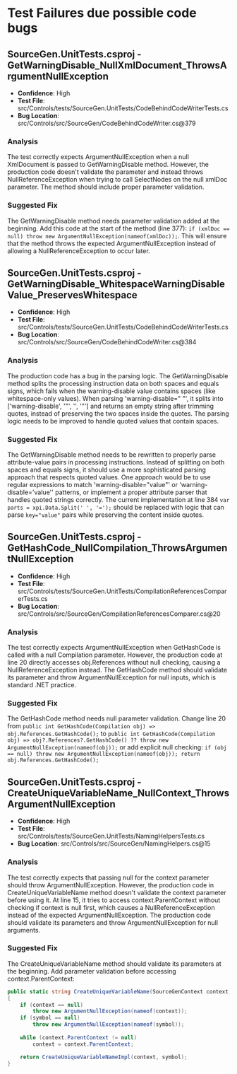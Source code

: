 ﻿# Test Failures due possible code bugs

## SourceGen.UnitTests.csproj - GetWarningDisable_NullXmlDocument_ThrowsArgumentNullException
- **Confidence**: High
- **Test File**: src/Controls/tests/SourceGen.UnitTests/CodeBehindCodeWriterTests.cs
- **Bug Location**: src/Controls/src/SourceGen/CodeBehindCodeWriter.cs@379

### Analysis
The test correctly expects ArgumentNullException when a null XmlDocument is passed to GetWarningDisable method. However, the production code doesn't validate the parameter and instead throws NullReferenceException when trying to call SelectNodes on the null xmlDoc parameter. The method should include proper parameter validation.

### Suggested Fix
The GetWarningDisable method needs parameter validation added at the beginning. Add this code at the start of the method (line 377): `if (xmlDoc == null) throw new ArgumentNullException(nameof(xmlDoc));`. This will ensure that the method throws the expected ArgumentNullException instead of allowing a NullReferenceException to occur later.

## SourceGen.UnitTests.csproj - GetWarningDisable_WhitespaceWarningDisableValue_PreservesWhitespace
- **Confidence**: High
- **Test File**: src/Controls/tests/SourceGen.UnitTests/CodeBehindCodeWriterTests.cs
- **Bug Location**: src/Controls/src/SourceGen/CodeBehindCodeWriter.cs@384

### Analysis
The production code has a bug in the parsing logic. The GetWarningDisable method splits the processing instruction data on both spaces and equals signs, which fails when the warning-disable value contains spaces (like whitespace-only values). When parsing 'warning-disable="  "', it splits into ['warning-disable', '"', '', '"'] and returns an empty string after trimming quotes, instead of preserving the two spaces inside the quotes. The parsing logic needs to be improved to handle quoted values that contain spaces.

### Suggested Fix
The GetWarningDisable method needs to be rewritten to properly parse attribute-value pairs in processing instructions. Instead of splitting on both spaces and equals signs, it should use a more sophisticated parsing approach that respects quoted values. One approach would be to use regular expressions to match 'warning-disable="value"' or 'warning-disable='value'' patterns, or implement a proper attribute parser that handles quoted strings correctly. The current implementation at line 384 `var parts = xpi.Data.Split(' ', '=');` should be replaced with logic that can parse `key="value"` pairs while preserving the content inside quotes.

## SourceGen.UnitTests.csproj - GetHashCode_NullCompilation_ThrowsArgumentNullException
- **Confidence**: High
- **Test File**: src/Controls/tests/SourceGen.UnitTests/CompilationReferencesComparerTests.cs
- **Bug Location**: src/Controls/src/SourceGen/CompilationReferencesComparer.cs@20

### Analysis
The test correctly expects ArgumentNullException when GetHashCode is called with a null Compilation parameter. However, the production code at line 20 directly accesses obj.References without null checking, causing a NullReferenceException instead. The GetHashCode method should validate its parameter and throw ArgumentNullException for null inputs, which is standard .NET practice.

### Suggested Fix
The GetHashCode method needs null parameter validation. Change line 20 from `public int GetHashCode(Compilation obj) => obj.References.GetHashCode();` to `public int GetHashCode(Compilation obj) => obj?.References?.GetHashCode() ?? throw new ArgumentNullException(nameof(obj));` or add explicit null checking: `if (obj == null) throw new ArgumentNullException(nameof(obj)); return obj.References.GetHashCode();`

## SourceGen.UnitTests.csproj - CreateUniqueVariableName_NullContext_ThrowsArgumentNullException
- **Confidence**: High
- **Test File**: src/Controls/tests/SourceGen.UnitTests/NamingHelpersTests.cs
- **Bug Location**: src/Controls/src/SourceGen/NamingHelpers.cs@15

### Analysis
The test correctly expects that passing null for the context parameter should throw ArgumentNullException. However, the production code in CreateUniqueVariableName method doesn't validate the context parameter before using it. At line 15, it tries to access context.ParentContext without checking if context is null first, which causes a NullReferenceException instead of the expected ArgumentNullException. The production code should validate its parameters and throw ArgumentNullException for null arguments.

### Suggested Fix
The CreateUniqueVariableName method should validate its parameters at the beginning. Add parameter validation before accessing context.ParentContext:

```csharp
public static string CreateUniqueVariableName(SourceGenContext context, ISymbol symbol)
{
    if (context == null)
        throw new ArgumentNullException(nameof(context));
    if (symbol == null)
        throw new ArgumentNullException(nameof(symbol));
        
    while (context.ParentContext != null)
        context = context.ParentContext;

    return CreateUniqueVariableNameImpl(context, symbol);
}
```

